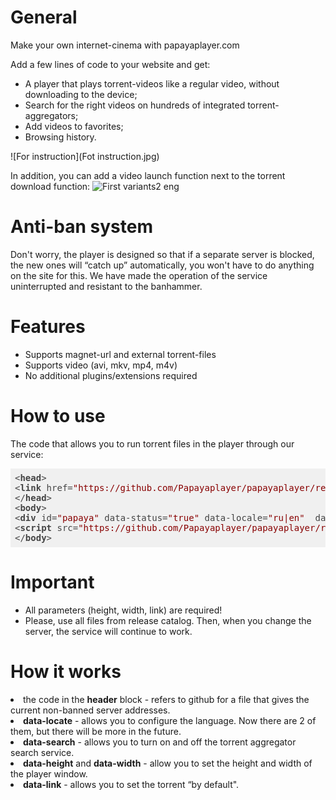 <h1>General</h1>
Make your own internet-cinema with papayaplayer.com

Add a few lines of code to your website and get:
<ul>
	<li><a>A player that plays torrent-videos like a regular video, without downloading to the device;</a></li>
	<li><a>Search for the right videos on hundreds of integrated torrent-aggregators;</a></li>
	<li><a>Add videos to favorites;</a></li>
	<li><a>Browsing history.</a></li>
</ul>
![For instruction](Fot instruction.jpg)

In addition, you can add a video launch function next to the torrent download function:
![First variants2 eng](https://user-images.githubusercontent.com/97943999/161525432-c344662d-79de-448e-aeae-e5bf2ba05f92.png)

<h1>Anti-ban system</h1>
Don't worry, the player is designed so that if a separate server is blocked, the new ones will “catch up” automatically, you won't have to do anything on the site for this. We have made the operation of the service uninterrupted and resistant to the banhammer.

<h1>Features</h1>
<ul>
	<li><a>Supports magnet-url and external torrent-files</a></li>
	<li><a>Supports video (avi, mkv, mp4, m4v)</a></li>
	<li><a>No additional plugins/extensions required</a></li>
</ul>

<h1>How to use</h1>
The code that allows you to run torrent files in the player through our service:

<pre class="hljs" style="display: block; overflow-x: auto; padding: 0.5em; background: rgb(240, 240, 240); color: rgb(68, 68, 68);"><span class="xml"><span class="hljs-tag">&lt;<span class="hljs-name" style="font-weight: 700;">head</span>&gt;</span>
<span class="hljs-tag">&lt;<span class="hljs-name" style="font-weight: 700;">link</span> <span class="hljs-attr">href</span>=<span class="hljs-string" style="color: rgb(136, 0, 0);">"https://github.com/Papayaplayer/papayaplayer/releases/download/v0.0.1/papaya.js"</span> <span class="hljs-attr">rel</span>=<span class="hljs-string" style="color: rgb(136, 0, 0);">"preload"</span> <span class="hljs-attr">as</span>=<span class="hljs-string" style="color: rgb(136, 0, 0);">"script"</span>&gt;</span>
<span class="hljs-tag">&lt;/<span class="hljs-name" style="font-weight: 700;">head</span>&gt;</span>
<span class="hljs-tag">&lt;<span class="hljs-name" style="font-weight: 700;">body</span>&gt;</span>
<span class="hljs-tag">&lt;<span class="hljs-name" style="font-weight: 700;">div</span> <span class="hljs-attr">id</span>=<span class="hljs-string" style="color: rgb(136, 0, 0);">"papaya"</span> <span class="hljs-attr">data-status</span>=<span class="hljs-string" style="color: rgb(136, 0, 0);">"true"</span> <span class="hljs-attr">data-locale</span>=<span class="hljs-string" style="color: rgb(136, 0, 0);">"ru|en"</span>  <span class="hljs-attr">data-search</span>=<span class="hljs-string" style="color: rgb(136, 0, 0);">"true|false"</span> <span class="hljs-attr">data-height</span>=<span class="hljs-string" style="color: rgb(136, 0, 0);">"height"</span> <span class="hljs-attr">data-width</span>=<span class="hljs-string" style="color: rgb(136, 0, 0);">"width"</span> <span class="hljs-attr">data-link</span>=<span class="hljs-string" style="color: rgb(136, 0, 0);">"link"</span>&gt;</span><span class="hljs-tag">&lt;/<span class="hljs-name" style="font-weight: 700;">div</span>&gt;</span>
<span class="hljs-tag">&lt;<span class="hljs-name" style="font-weight: 700;">script</span> <span class="hljs-attr">src</span>=<span class="hljs-string" style="color: rgb(136, 0, 0);">"https://github.com/Papayaplayer/papayaplayer/releases/download/v0.0.1/papaya.js"</span>&gt;</span><span class="undefined"></span><span class="hljs-tag">&lt;/<span class="hljs-name" style="font-weight: 700;">script</span>&gt;</span>
<span class="hljs-tag">&lt;/<span class="hljs-name" style="font-weight: 700;">body</span>&gt;</span></span></pre>

<h1>Important</h1>
<ul>
	<li>All parameters (height, width, link) are required!</li>
	<li>Please, use all files from release catalog. Then, when you change the server, the service will continue to work.</li>
</ul>

<h1>How it works</h1>
	<li>the code in the <b>header</b> block - refers to github for a file that gives the current non-banned server addresses.</li>
	<li><b>data-locate</b> - allows you to configure the language. Now there are 2 of them, but there will be more in the future.</li>
	<li><b>data-search</b> - allows you to turn on and off the torrent aggregator search service.</li>
	<li><b>data-height</b> and <b>data-width</b> - allow you to set the height and width of the player window.</li>
	<li><b>data-link</b> - allows you to set the torrent “by default".</li>
